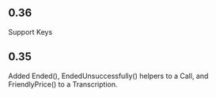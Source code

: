 ## 0.36

Support Keys

## 0.35

Added Ended(), EndedUnsuccessfully() helpers to a Call, and FriendlyPrice() to
a Transcription.
